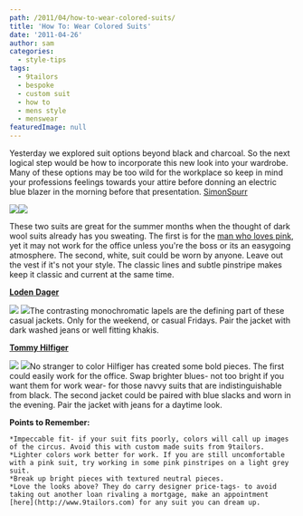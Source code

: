 ```yaml
---
path: /2011/04/how-to-wear-colored-suits/
title: 'How To: Wear Colored Suits'
date: '2011-04-26'
author: sam
categories:
  - style-tips
tags:
  - 9tailors
  - bespoke
  - custom suit
  - how to
  - mens style
  - menswear
featuredImage: null
---
```

Yesterday we explored suit options beyond black and charcoal. So the next logical step would be how to incorporate this new look into your wardrobe. Many of these options may be too wild for the workplace so keep in mind your professions feelings towards your attire before donning an electric blue blazer in the morning before that presentation.
[SimonSpurr](http://www.spurr.tv/simonspurr) 

[![](http://1.bp.blogspot.com/-hF1T6MiqzKQ/TbbaXWA3FwI/AAAAAAAAAQg/I_8277Yc8LU/s320/00140m.jpg)](http://1.bp.blogspot.com/-hF1T6MiqzKQ/TbbaXWA3FwI/AAAAAAAAAQg/I_8277Yc8LU/s1600/00140m.jpg)[![](http://4.bp.blogspot.com/-3Q89sEMSpOI/Tbbana6eeHI/AAAAAAAAARA/LUYqguXq9Kw/s320/00400m.jpg)](http://4.bp.blogspot.com/-3Q89sEMSpOI/Tbbana6eeHI/AAAAAAAAARA/LUYqguXq9Kw/s1600/00400m.jpg)

These two suits are great for the summer months when the thought of dark wool suits already has you sweating. The first is for the [man who loves pink](http://2011/02/pink-dress-shirt.html), yet it may not work for the office unless you're the boss or its an easygoing atmosphere. The second, white, suit could be worn by anyone. Leave out the vest if it's not your style. The classic lines and subtle pinstripe makes keep it classic and current at the same time.

[**Loden** **Dager**](http://lodendager.portableshops.com/)

[![](http://1.bp.blogspot.com/-dQFKRKmB7l8/TbbanJxEFtI/AAAAAAAAAQ4/vzd1Ocpm4_c/s320/00210m.jpg)](http://1.bp.blogspot.com/-dQFKRKmB7l8/TbbanJxEFtI/AAAAAAAAAQ4/vzd1Ocpm4_c/s1600/00210m.jpg)
[![](http://2.bp.blogspot.com/-0NtePhsaK_k/TbbaXlAfceI/AAAAAAAAAQw/7X46DVciJMs/s320/00190m.jpg)](http://2.bp.blogspot.com/-0NtePhsaK_k/TbbaXlAfceI/AAAAAAAAAQw/7X46DVciJMs/s1600/00190m.jpg)The contrasting monochromatic lapels are the defining part of these casual jackets. Only for the weekend, or casual Fridays. Pair the jacket with dark washed jeans or well fitting khakis. [](http://3.bp.blogspot.com/-JAfRyTPht4c/TbbaXkYsMpI/AAAAAAAAAQo/NyUlLDBosvM/s1600/00180m.jpg) 

[**Tommy Hilfiger**](http://usa.tommy.com/tommy/)

[![](http://3.bp.blogspot.com/-b1nODmdc408/TbbaXLw6fFI/AAAAAAAAAQQ/XDt1jR7jzj4/s320/00080m.jpg)](http://3.bp.blogspot.com/-b1nODmdc408/TbbaXLw6fFI/AAAAAAAAAQQ/XDt1jR7jzj4/s1600/00080m.jpg)
[![](http://3.bp.blogspot.com/-gCWOLjaLWq8/Tbban-U_iBI/AAAAAAAAARI/n-Q5nL8xbsY/s320/00300m.jpg)](http://3.bp.blogspot.com/-gCWOLjaLWq8/Tbban-U_iBI/AAAAAAAAARI/n-Q5nL8xbsY/s1600/00300m.jpg)No stranger to color Hilfiger has created some bold pieces. The first could easily work for the office. Swap brighter blues- not too bright if you want them for work wear- for those navvy suits that are indistinguishable from black. The second jacket could be paired with blue slacks and worn in the evening. Pair the jacket with jeans for a daytime look.

**Points to Remember:**

	*Impeccable fit- if your suit fits poorly, colors will call up images of the circus. Avoid this with custom made suits from 9tailors.
	*Lighter colors work better for work. If you are still uncomfortable with a pink suit, try working in some pink pinstripes on a light grey suit.
	*Break up bright pieces with textured neutral pieces.
	*Love the looks above? They do carry designer price-tags- to avoid taking out another loan rivaling a mortgage, make an appointment [here](http://www.9tailors.com) for any suit you can dream up.